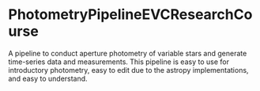 # PhotometryPipelineEVCResearchCourse
A pipeline to conduct aperture photometry of variable stars and generate time-series data and measurements. This pipeline is easy to use for introductory photometry, easy to edit due to the astropy implementations, and easy to understand. 
